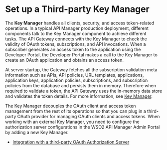 # Set up a Third-party Key Manager

The **Key Manager** handles all clients, security, and access token-related operations. In a typical API Manager production deployment, different components talk to the Key Manager component to achieve different tasks. The API Gateway connects with the Key Manager to check the validity of OAuth tokens, subscriptions, and API invocations. When a subscriber generates an access token to the application using the Developer Portal, the Developer Portal makes a call to the Key Manager to create an OAuth application and obtains an access token. 

At server startup, the Gateway fetches all the subscription validation meta information such as APIs, API policies, URL templates, applications, application keys, application policies, subscriptions, and subscription policies from the database and persists them in memory.
Therefore when required to validate a token, the API Gateway uses the in-memory data store and validates the token details. For more information, see [Key Manager]({{base_path}}/get-started/apim-architecture/#key-manager).

The Key Manager decouples the OAuth client and access token management from the rest of its operations so that you can plug in a third-party OAuth provider for managing OAuth clients and access tokens. When working with an external Key Manager, you need to configure the authorization server configurations in the WSO2 API Manager Admin Portal by adding a new Key Manager.

- [Integration with a third-party OAuth Authorization Server]({{base_path}}/administer/key-managers/overview/)
